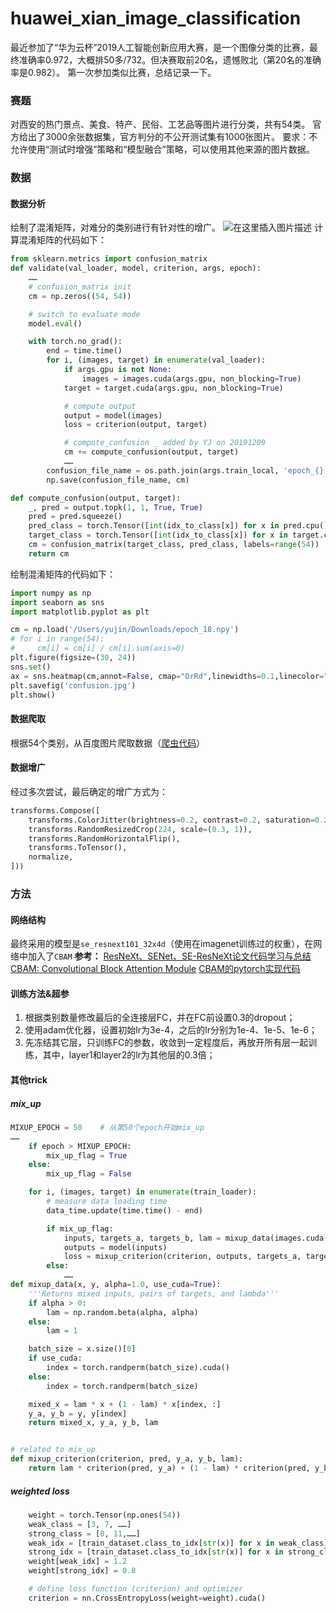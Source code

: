 # huawei_xian_image_classification

最近参加了“华为云杯”2019人工智能创新应用大赛，是一个图像分类的比赛，最终准确率0.972，大概排50多/732。但决赛取前20名，遗憾败北（第20名的准确率是0.982）。
第一次参加类似比赛，总结记录一下。

### 赛题
对西安的热门景点、美食、特产、民俗、工艺品等图片进行分类，共有54类。
官方给出了3000余张数据集，官方判分的不公开测试集有1000张图片。
要求：不允许使用“测试时增强”策略和“模型融合”策略，可以使用其他来源的图片数据。

### 数据
#### 数据分析
绘制了混淆矩阵，对难分的类别进行有针对性的增广。
![在这里插入图片描述](https://img-blog.csdnimg.cn/20191229223729843.png?x-oss-process=image/watermark,type_ZmFuZ3poZW5naGVpdGk,shadow_10,text_aHR0cHM6Ly9ibG9nLmNzZG4ubmV0L3FxXzM5MDU1ODE4,size_16,color_FFFFFF,t_70)
计算混淆矩阵的代码如下：
```python
from sklearn.metrics import confusion_matrix
def validate(val_loader, model, criterion, args, epoch):
	……
    # confusion_matrix init
    cm = np.zeros((54, 54))

    # switch to evaluate mode
    model.eval()

    with torch.no_grad():
        end = time.time()
        for i, (images, target) in enumerate(val_loader):
            if args.gpu is not None:
                images = images.cuda(args.gpu, non_blocking=True)
            target = target.cuda(args.gpu, non_blocking=True)

            # compute output
            output = model(images)
            loss = criterion(output, target)

            # compute_confusion _ added by YJ on 20191209
            cm += compute_confusion(output, target)
            ……
        confusion_file_name = os.path.join(args.train_local, 'epoch_{}.npy'.format(epoch))
        np.save(confusion_file_name, cm)

def compute_confusion(output, target):
    _, pred = output.topk(1, 1, True, True)
    pred = pred.squeeze()
    pred_class = torch.Tensor([int(idx_to_class[x]) for x in pred.cpu().numpy().tolist()]).int()
    target_class = torch.Tensor([int(idx_to_class[x]) for x in target.cpu().numpy().tolist()]).int()
    cm = confusion_matrix(target_class, pred_class, labels=range(54))
    return cm
```
绘制混淆矩阵的代码如下：
```python
import numpy as np
import seaborn as sns
import matplotlib.pyplot as plt

cm = np.load('/Users/yujin/Downloads/epoch_18.npy')
# for i in range(54):
#     cm[i] = cm[i] / cm[i].sum(axis=0)
plt.figure(figsize=(30, 24))
sns.set()
ax = sns.heatmap(cm,annot=False, cmap="OrRd",linewidths=0.1,linecolor="white")
plt.savefig('confusion.jpg')
plt.show()
```
#### 数据爬取
根据54个类别，从百度图片爬取数据（[爬虫代码](https://github.com/kong36088/BaiduImageSpider)）
#### 数据增广
经过多次尝试，最后确定的增广方式为：
```python
transforms.Compose([
	transforms.ColorJitter(brightness=0.2, contrast=0.2, saturation=0.2, hue=0.08),
	transforms.RandomResizedCrop(224, scale=(0.3, 1)),
	transforms.RandomHorizontalFlip(),
	transforms.ToTensor(),
	normalize,
]))
```
### 方法
#### 网络结构
最终采用的模型是```se_resnext101_32x4d```（使用在imagenet训练过的权重），在网络中加入了```CBAM```
**参考：**
[ResNeXt、SENet、SE-ResNeXt论文代码学习与总结](https://blog.csdn.net/xzy528521717/article/details/86582889)
[CBAM: Convolutional Block Attention Module](https://blog.csdn.net/seniusen/article/details/90166359)
[CBAM的pytorch实现代码](https://github.com/xyxy875/huawei_xian_image_classification/blob/master/pretrained_models/models/senet.py)

#### 训练方法&超参
1. 根据类别数量修改最后的全连接层FC，并在FC前设置0.3的dropout；
2. 使用adam优化器，设置初始lr为3e-4，之后的lr分别为1e-4、1e-5、1e-6；
3. 先冻结其它层，只训练FC的参数，收敛到一定程度后，再放开所有层一起训练，其中，layer1和layer2的lr为其他层的0.3倍；

#### 其他trick
##### mix_up
```python
MIXUP_EPOCH = 50	# 从第50个epoch开始mix_up
……
    if epoch > MIXUP_EPOCH:
        mix_up_flag = True
    else:
        mix_up_flag = False

    for i, (images, target) in enumerate(train_loader):
        # measure data loading time
        data_time.update(time.time() - end)

        if mix_up_flag:
            inputs, targets_a, targets_b, lam = mixup_data(images.cuda(), target.cuda(), alpha=1.0)  # related to mix_up
            outputs = model(inputs)
            loss = mixup_criterion(criterion, outputs, targets_a, targets_b, lam)  # related to mix_up
        else:
        	……
def mixup_data(x, y, alpha=1.0, use_cuda=True):
    '''Returns mixed inputs, pairs of targets, and lambda'''
    if alpha > 0:
        lam = np.random.beta(alpha, alpha)
    else:
        lam = 1

    batch_size = x.size()[0]
    if use_cuda:
        index = torch.randperm(batch_size).cuda()
    else:
        index = torch.randperm(batch_size)

    mixed_x = lam * x + (1 - lam) * x[index, :]
    y_a, y_b = y, y[index]
    return mixed_x, y_a, y_b, lam


# related to mix_up
def mixup_criterion(criterion, pred, y_a, y_b, lam):
    return lam * criterion(pred, y_a) + (1 - lam) * criterion(pred, y_b)
```
##### weighted loss
```python
    weight = torch.Tensor(np.ones(54))
    weak_class = [3, 7, ……]
    strong_class = [0, 11,……]
    weak_idx = [train_dataset.class_to_idx[str(x)] for x in weak_class]
    strong_idx = [train_dataset.class_to_idx[str(x)] for x in strong_class]
    weight[weak_idx] = 1.2
    weight[strong_idx] = 0.8

    # define loss function (criterion) and optimizer
    criterion = nn.CrossEntropyLoss(weight=weight).cuda()
```

